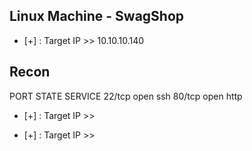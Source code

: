 ## Linux Machine - SwagShop 

- [+] :  Target IP 
      >> 10.10.10.140
	 
	 
## Recon 	 
PORT   STATE SERVICE
22/tcp open  ssh
80/tcp open  http

	 
	 
- [+] :  Target IP 
      >> 
	 
- [+] :  Target IP 
      >> 
	 
	 
